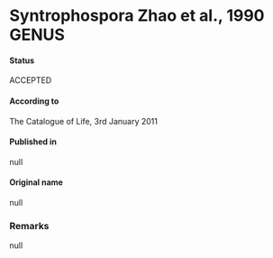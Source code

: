 # Syntrophospora Zhao et al., 1990 GENUS

#### Status
ACCEPTED

#### According to
The Catalogue of Life, 3rd January 2011

#### Published in
null

#### Original name
null

### Remarks
null